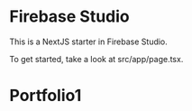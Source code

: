 # Firebase Studio

This is a NextJS starter in Firebase Studio.

To get started, take a look at src/app/page.tsx.
# Portfolio1

